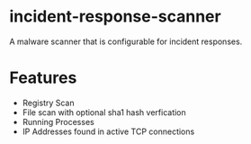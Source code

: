 # incident-response-scanner
 A malware scanner that is configurable for incident responses.

# Features
* Registry Scan
* File scan with optional sha1 hash verfication
* Running Processes
* IP Addresses found in active  TCP connections
